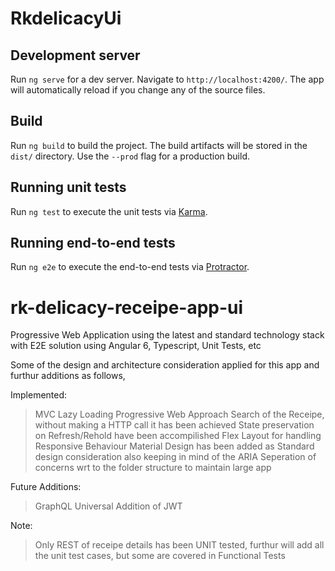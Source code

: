 # RkdelicacyUi

## Development server

Run `ng serve` for a dev server. Navigate to `http://localhost:4200/`. The app will automatically reload if you change any of the source files.

## Build

Run `ng build` to build the project. The build artifacts will be stored in the `dist/` directory. Use the `--prod` flag for a production build.

## Running unit tests

Run `ng test` to execute the unit tests via [Karma](https://karma-runner.github.io).

## Running end-to-end tests

Run `ng e2e` to execute the end-to-end tests via [Protractor](http://www.protractortest.org/).

# rk-delicacy-receipe-app-ui

Progressive Web Application using the latest and standard technology stack with E2E solution using Angular 6, Typescript, Unit Tests, etc

Some of the design and architecture consideration applied for this app and furthur additions as follows,

Implemented:
> MVC
> Lazy Loading
> Progressive Web Approach 
> Search of the Receipe, without making a HTTP call it has been achieved
> State preservation on Refresh/Rehold have been accompilished
> Flex Layout for handling Responsive Behaviour
> Material Design has been added as Standard design consideration also keeping in mind of the ARIA
> Seperation of concerns wrt to the folder structure to maintain large app

Future Additions:
> GraphQL 
> Universal
> Addition of JWT

Note:
> Only REST of receipe details has been UNIT tested, furthur will add all the unit test cases, but some are covered in Functional Tests
